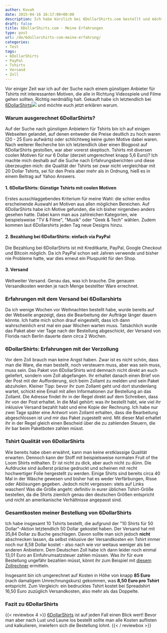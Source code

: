 ```yaml
---
author: Kovah
date: 2015-04-16 16:17:00+00:00
description: Ich habe kürzlich bei 6DollarShirts.com bestellt und möchte euch davon berichten und auf mögliche Stolpersteine aufmerksam machen.
draft: false
title: 6DollarShirts.com - Meine Erfahrungen
type: post
url: /de/6dollarshirts-com-meine-erfahrung/
categories:
- Test
tags:
- 6DollarShirts
- PayPal
- Tshirts
- Versand
- Zoll
---
```


Vor einiger Zeit war ich auf der Suche nach einem günstigen Anbieter für Tshirts mit interessanten Motiven, die alle in Richtung Videospiele und Filme gehen sollten. Richtig nerdmäßig halt. Gekauft habe ich letztendlich bei [6DollarShirts](http://www.anrdoezrs.net/click-7802627-10650219-1234299783000)![](http://www.ftjcfx.com/image-7802627-10650219-1234299783000)
und möchte euch jetzt erklären warum.


### Warum ausgerechnet 6DollarShirts?

Auf der Suche nach günstigen Anbietern für Tshirts bin ich auf einigen Webseiten gelandet, auf denen entweder die Preise deutlich zu hoch waren (20 - 25 Euro aufwärts) oder schlichtweg keine guten Motive dabei waren. Nach weiterer Recherche bin ich letztendlich über einen Blogpost auf 6DollarShirts gestoßen, war aber vorerst skeptisch. Tshirts mit diversen coolen Motiven für nur 6 Dollar (derzeit umgerechnet knapp 5,6 Euro)? Ich machte mich deshalb auf die Suche nach Erfahrungsberichten und diese überzeugten mich: die Qualität der Tshirts sei zwar nicht vergleichbar mit 20 Dollar Tshirts, sei für den Preis aber mehr als in Ordnung, hieß es in einem Beitrag auf Yahoo Answers.


#### 1. 6DollarShirts: Günstige Tshirts mit coolen Motiven

Erstes ausschlaggebendes Kriterium für meine Wahl: die schier endlos erscheinende Auswahl an Motiven aus allen möglichen Bereichen. Auf 6DollarShirts habe ich Motive gefunden, die ich bisher nirgendwo anders gesehen hatte. Dabei kann man aus zahlreichen Kategorien, wie beispielsweise "TV & Filme", "Musik" oder "Geek & Tech" wählen. Zudem kommen laut 6Dollarshirts jeden Tag neue Designs hinzu.


#### 2. Bezahlung bei 6DollarShirts: einfach via PayPal

Die Bezahlung bei 6DollarShirts ist mit Kreditkarte, PayPal, Google Checkout und Bitcoin möglich. Da ich PayPal schon seit Jahren verwende und bisher nie Probleme hatte, war dies erneut ein Pluspunkt für den Shop.


#### 3. Versand

Weltweiter Versand. Genau das, was ich brauche. Die genauen Versandkosten werden je nach Menge bestellter Ware errechnet.


### Erfahrungen mit dem Versand bei 6Dollarshirts

Da ich wenige Wochen vor Weihnachten bestellt habe, wurde bereits auf der Webseite angezeigt, dass die Bearbeitung der Aufträge länger dauern könnte. Ich hatte mich schon drauf eingestellt, dass ich dann wahrscheinlich erst mal ein paar Wochen warten muss. Tatsächlich wurde das Paket aber vier Tage nach der Bestellung abgeschickt, der Versand von Florida nach Berlin dauerte dann circa 2 Wochen.


### 6DollarShirts: Erfahrungen mit der Verzollung

Vor dem Zoll brauch man keine Angst haben. Zwar ist es nicht schön, dass man die Ware, die man bestellt, noch versteuern muss, aber was sein muss, muss sein. Das Paket von 6DollarShirts wird demnach nicht direkt an euch geliefert, sondern vom Zoll abgefangen. Ihr erhaltet danach einen Brief von der Post mit der Aufforderung, sich beim Zollamt zu melden und sein Paket abzuholen. Kleiner Tipp: bevor ihr zum Zollamt geht und dort stundenlang wartet, schickt eine Email mit allen Informationen zur Bestellung an das Zollamt. Die Adresse findet ihr in der Regel direkt auf dem Schreiben, dass ihr von der Post erhaltet. In die Mail gehört: was ihr bestellt habt, wie viel ihr inklusive Versand bezahlt habt und eine Kopie der Rechnung.
Ich habe nur zwei Tage später eine Antwort vom Zollamt erhalten, dass die Bearbeitung abgeschlossen ist und mir das Paket zugestellt wird. Mit dieser Mail erhaltet ihr in der Regel gleich einen Bescheid über die zu zahlenden Steuern, die ihr bar beim Paketboten zahlen müsst.


### Tshirt Qualität von 6DollarShirts

Wie bereits habe oben erwähnt, kann man keine erstklassige Qualität erwarten. Dennoch kann der Stoff mit beispielsweise normalen Fruit of the Loom Shirts mithalten. Er ist nicht zu dick, aber auch nicht zu dünn. Die Aufdrucke sind äußerst präzise gedruckt und scheinen mit recht hochwertiger Folie hergestellt zu werden. Einige Shirts sind bereits circa 40 Mal in der Wäsche gewesen und bisher hat es weder Verfärbungen, Risse oder Ablösungen gegeben. Jedoch nicht vergessen: stets auf Links waschen!
Was die Größe angeht: definitiv in eurer üblichen Tshirt-Größe bestellen, da die Shirts ziemlich genau den deutschen Größen entspricht und nicht an amerikanische Verhältnisse angepasst sind.


### Gesamtkosten meiner Bestellung von 6DollarShirts

Ich habe insgesamt 10 Tshirts bestellt, die aufgrund der "10 Shirts für 50 Dollar"-Aktion letztendlich 50 Dollar gekostet haben. Der Versand hat mit 35,84 Dollar zu Buche geschlagen. Davon sollte man sich jedoch **nicht** abschrecken lassen, da selbst inklusive der Versandkosten ein Tshirt immer noch nur 8,58 Dollar kostet - also nach wie vor weitaus weniger als bei anderen Anbietern.
Dem Deutschen Zoll habe ich dann leider noch einmal 13,01 Euro an Einfuhrumsatzsteuer zahlen müssen. Was ihr für eure Bestellung ungefähr bezahlen müsst, könnt ihr zum Beispiel mit [diesem Zollrechner](http://de.pandacheck.com/zollrechner) ermitteln.

Insgesamt bin ich umgerechnet auf Kosten in Höhe von knapp **85 Euro** (nach damaligem Umrechnungskurs) gekommen, was **8,50 Euro pro Tshirt** entspricht.
Zum Vergleich: ein bedrucktes Tshirt kostet bei Spreadshirt 16,50 Euro zuzüglich Versandkosten, also mehr als das Doppelte.


### Fazit zu 6DollarShirts

{{< reviewbox 4 >}}
[6DollarShirts](https://www.6dollarshirts.com/) ist auf jeden Fall einen Blick wert! Bevor man aber nach Lust und Laune los bestellt sollte man alle Kosten auflisten und kalkulieren, inwiefern sich die Bestellung lohnt.
{{< / reviewbox >}}
